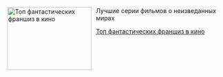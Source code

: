 <!--2025-05-30 08:00:45-->
<div class="yb">
  <div class="rss kino_teatr"><a href="https://www.kino-teatr.ru/blog/y2025/5-30/2081/" title="Топ фантастических франшиз в кино"><img src="https://www.kino-teatr.ru/blog/1/8/2081/poster.jpg" width="196" height="147" align="left" hspace="5" style="margin: 0px 10px 0px 5px" alt="Топ фантастических франшиз в кино"/></a>Лучшие серии фильмов о неизведанных мирах <p class="titl"><a href="https://www.kino-teatr.ru/blog/y2025/5-30/2081/">Топ фантастических франшиз в кино</a></p></div>
</div>
